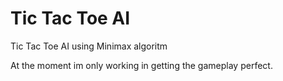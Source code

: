 # Tic Tac Toe AI
 Tic Tac Toe AI using Minimax algoritm 

At the moment im only working in getting the gameplay perfect. 

